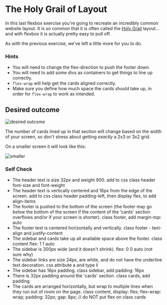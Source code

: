 # The Holy Grail of Layout

In this last flexbox exercise you're going to recreate an incredibly common website layout. It is so common that it is often called the [Holy Grail](https://www.google.com/search?q=holy+grail+layout&tbm=isch&sclient=img) layout... and with flexbox it is actually pretty easy to pull off.

As with the previous exercise, we've left a little more for you to do.

### Hints
- You will need to change the flex-direction to push the footer down.
- You will need to add some divs as containers to get things to line up correctly.
- `flex-wrap` will help get the cards aligned correctly.
-  Make sure you define how much space the cards should take up, in order for `flex-wrap` to work as intended.

## Desired outcome

![desired outcome](./desired-outcome.png)

The number of cards lined up in that section will change based on the width of your screen, so don't stress about getting _exactly_ a 2x3 or 3x2 grid.

On a smaller screen it will look like this:

![smaller](./desired-outcome-smaller.png)

### Self Check
- The header text is size 32px and weight 900. 
add to css class header font-size and font-weight
- The header text is vertically centered and 16px from the edge of the screen.
add to css class header padding-left, then display flex, to add align-items  
- The footer is pushed to the bottom of the screen (the footer may go _below_ the bottom of the screen if the content of the 'cards' section overflows and/or if your screen is shorter).
class footer, add margin-top: auto 
- The footer text is centered horizontally and vertically.
class footer - text-align and justify-content 
- The sidebar and cards take up all available space above the footer.
class content flex: 1 1 auto 
- The sidebar is 300px wide (and it doesn't shrink).
flex: 0 0 auto (not sure why)
- The sidebar links are size 24px, are white, and do not have the underline text decoration.
css attribute a and type li 
- The sidebar has 16px padding.
class sidebar, add padding: 16px
- There is 32px padding around the 'cards' section.
class cards, add padding 
- The cards are arranged horizontally, but wrap to multiple lines when they run out of room on the page.
class content, display: flex; flex-wrap: wrap; padding: 32px; gap: 8px; // do NOT put flex on class cards
